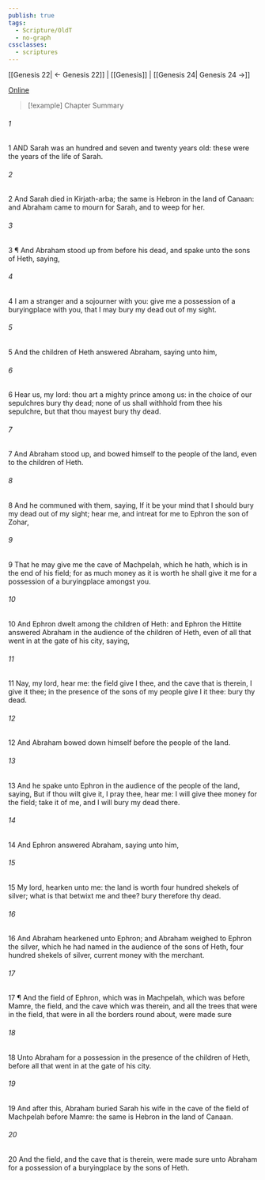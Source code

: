 ```yaml
---
publish: true
tags:
  - Scripture/OldT
  - no-graph
cssclasses:
  - scriptures
---
```

[[Genesis 22| ← Genesis 22]] | [[Genesis]] | [[Genesis 24| Genesis 24 →]]

[Online](https://churchofjesuschrist.org/study/scriptures/ot/gen/23?lang=eng)

>[!example] Chapter Summary
>
###### 1
1 AND Sarah was an hundred and seven and twenty years old: these were the years of the life of Sarah.
###### 2
2 And Sarah died in Kirjath-arba; the same is Hebron in the land of Canaan: and Abraham came to mourn for Sarah, and to weep for her.
###### 3
3 ¶ And Abraham stood up from before his dead, and spake unto the sons of Heth, saying,
###### 4
4 I am a stranger and a sojourner with you: give me a possession of a buryingplace with you, that I may bury my dead out of my sight.
###### 5
5 And the children of Heth answered Abraham, saying unto him,
###### 6
6 Hear us, my lord: thou art a mighty prince among us: in the choice of our sepulchres bury thy dead; none of us shall withhold from thee his sepulchre, but that thou mayest bury thy dead.
###### 7
7 And Abraham stood up, and bowed himself to the people of the land, even to the children of Heth.
###### 8
8 And he communed with them, saying, If it be your mind that I should bury my dead out of my sight; hear me, and intreat for me to Ephron the son of Zohar,
###### 9
9 That he may give me the cave of Machpelah, which he hath, which is in the end of his field; for as much money as it is worth he shall give it me for a possession of a buryingplace amongst you.
###### 10
10 And Ephron dwelt among the children of Heth: and Ephron the Hittite answered Abraham in the audience of the children of Heth, even of all that went in at the gate of his city, saying,
###### 11
11 Nay, my lord, hear me: the field give I thee, and the cave that is therein, I give it thee; in the presence of the sons of my people give I it thee: bury thy dead.
###### 12
12 And Abraham bowed down himself before the people of the land.
###### 13
13 And he spake unto Ephron in the audience of the people of the land, saying, But if thou wilt give it, I pray thee, hear me: I will give thee money for the field; take it of me, and I will bury my dead there.
###### 14
14 And Ephron answered Abraham, saying unto him,
###### 15
15 My lord, hearken unto me: the land is worth four hundred shekels of silver; what is that betwixt me and thee?  bury therefore thy dead.
###### 16
16 And Abraham hearkened unto Ephron; and Abraham weighed to Ephron the silver, which he had named in the audience of the sons of Heth, four hundred shekels of silver, current money with the merchant.
###### 17
17 ¶ And the field of Ephron, which was in Machpelah, which was before Mamre, the field, and the cave which was therein, and all the trees that were in the field, that were in all the borders round about, were made sure
###### 18
18 Unto Abraham for a possession in the presence of the children of Heth, before all that went in at the gate of his city.
###### 19
19 And after this, Abraham buried Sarah his wife in the cave of the field of Machpelah before Mamre: the same is Hebron in the land of Canaan.
###### 20
20 And the field, and the cave that is therein, were made sure unto Abraham for a possession of a buryingplace by the sons of Heth.



